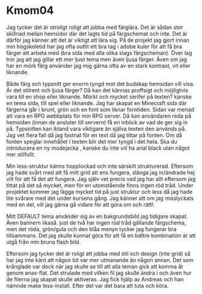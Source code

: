Kmom04
===============================

Jag tycker det är otroligt roligt att jobba med färglära. Det är sådan stor skillnad mellan hemsidor där det lagts tid på färgschemat och inte. Det är därför jag känner att det är viktigt att lära sig. På de projekt jag gjort innan min högskoletid har jag ofta suttit ett bra tag i adobe kuler för att få bra färger att arbeta med (bra sida med alla olika slags färgscheman). Över lag tror jag att jag gillar ett mer ljust tema men även ljusa färger. Även om jag har en mörk färg använder jag mig gärna ofta av en stark kontrast, vit eller liknande.

Både färg och typsnitt ger enorm tyngd mot det budskap hemsidan vill visa. Är det stilrent och ljusa färger? Då kan det kännas proffsigt och möjligtvis vara till en shop eller liknande. Mörkt och mycket serifer på texten? kanske en tema sida, till spel eller liknande. Jag har skapat en Minecraft sida där färgerna går i brunt, grön och en font som liknar forntiden. Sidan var menad att vara en RPG webbplats för min RPG server. Då kan användaren reda på hemsidan (innan de ansluter till servern) få en inblick av vad de ger sig in på. Typsnitten kan ibland vara viktigare än själva texten den används på. Jag vet flera fall då jag fastnat för en text då jag tittar på fonten. Om då fonten speglar innehållet i texten blir det mer tyngd i det hela. Ska du introducera en ny modejacka , kanske du inte vill ha arial black utan något mer stilfullt.

Min less-struktur känns hopplockad och inte särskilt strukturerad. Eftersom jag hade svårt med att få mitt grid att ens fungera, slänga jag in/ändrade hej vilt för att få det att fungera. Jag själv vet precis vad jag har allt eftersom jag tittat på det så mycket, men för en utomstående finns ingen röd tråd. Under projektet kommer jag lägga mycket tid på just struktur och less då jag hade lite svårare med det under kursens gång. Jag känner att om jag misslyckats med en del, vill jag gärna gå vidare för att göra om och rätt!.

Mitt DEFAULT tema använder sig av en bakgrundsbild jag tidigare skapat. Även bannern likaså. just de två har ingen röd tråd gällande färgschema, men det röda, grön/gula och den blåa menyn tycker jag fungerar bra tillsammans. Det jag skulle kunnat göra för att få en bättre kombination är att utgå från min bruna flash bild.

Eftersom jag tycker det är roligt att jobba med stil och design (inte grid) så har jag inte känt att någon bit var mer utmanande än någon annan. Det som krånglade var dock när jag skulle se till att alla teman gick att komma åt genom anax-flat. Det strulade med vilken fil jag skulle ändra i och även hur de filerna jag skapat skulle aktiveras. Jag fick hjälp av Andreas och han nämnde make less-install. Efter det var det bara att tuta och köra.
